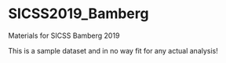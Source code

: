 # SICSS2019_Bamberg
Materials for SICSS Bamberg 2019

This is a sample dataset and in no way fit for any actual analysis!
